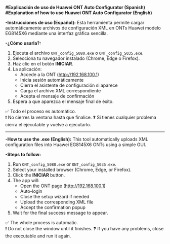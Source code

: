 **#Explicación de uso de Huawei ONT Auto Configurator (Spanish)**
**#Explanation of how to use Huawei ONT Auto Configurator (English)**


**-Instrucciones de uso (Español):**
Esta herramienta permite cargar automáticamente archivos de configuración XML en ONTs Huawei modelo EG8145X6 mediante una interfaz gráfica sencilla.

**-¿Cómo usarla?:**
1. Ejecuta el archivo `ONT_config_S080.exe` o `ONT_config_S035.exe`.
2. Selecciona tu navegador instalado (Chrome, Edge o Firefox).
3. Haz clic en el botón **INICIAR**.
4. La aplicación:
   - Accede a la ONT (http://192.168.100.1)
   - Inicia sesión automáticamente
   - Cierra el asistente de configuración si aparece
   - Carga el archivo XML correspondiente
   - Acepta el mensaje de confirmación
5. Espera a que aparezca el mensaje final de éxito.

✅ Todo el proceso es automático.  
❗ No cierres la ventana hasta que finalice.
❓ Si tienes cualquier problema cierra el ejecutable y vuelve a ejecutarlo.

------------------------------------------------------------------------------------------------------------------------

**-How to use the .exe (English):**
This tool automatically uploads XML configuration files into Huawei EG8145X6 ONTs using a simple GUI.

**-Steps to follow:**
1. Run `ONT_config_S080.exe` or `ONT_config_S035.exe`.
2. Select your installed browser (Chrome, Edge, or Firefox).
3. Click the **INICIAR** button.
4. The app will:
   - Open the ONT page (http://192.168.100.1)
   - Auto-login
   - Close the setup wizard if needed
   - Upload the corresponding XML file
   - Accept the confirmation popup
5. Wait for the final success message to appear.

✅ The whole process is automatic.  
❗ Do not close the window until it finishes.
❓ If you have any problems, close the executable and run it again.
